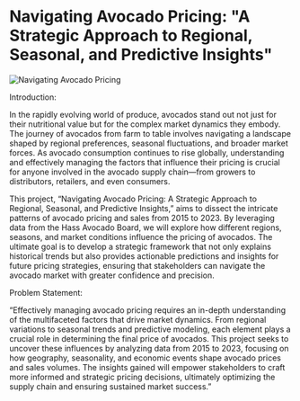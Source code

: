 
# Navigating Avocado Pricing: "A Strategic Approach to Regional, Seasonal, and Predictive Insights"
![Navigating Avocado Pricing](images/qor2.png)


Introduction:

In the rapidly evolving world of produce, avocados stand out not just for their nutritional value but for the complex market dynamics they embody. The journey of avocados from farm to table involves navigating a landscape shaped by regional preferences, seasonal fluctuations, and broader market forces. As avocado consumption continues to rise globally, understanding and effectively managing the factors that influence their pricing is crucial for anyone involved in the avocado supply chain—from growers to distributors, retailers, and even consumers.

This project, “Navigating Avocado Pricing: A Strategic Approach to Regional, Seasonal, and Predictive Insights,” aims to dissect the intricate patterns of avocado pricing and sales from 2015 to 2023. By leveraging data from the Hass Avocado Board, we will explore how different regions, seasons, and market conditions influence the pricing of avocados. The ultimate goal is to develop a strategic framework that not only explains historical trends but also provides actionable predictions and insights for future pricing strategies, ensuring that stakeholders can navigate the avocado market with greater confidence and precision.

Problem Statement:

“Effectively managing avocado pricing requires an in-depth understanding of the multifaceted factors that drive market dynamics. From regional variations to seasonal trends and predictive modeling, each element plays a crucial role in determining the final price of avocados. This project seeks to uncover these influences by analyzing data from 2015 to 2023, focusing on how geography, seasonality, and economic events shape avocado prices and sales volumes. The insights gained will empower stakeholders to craft more informed and strategic pricing decisions, ultimately optimizing the supply chain and ensuring sustained market success.”

